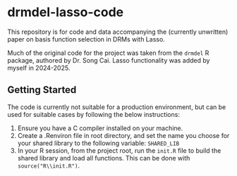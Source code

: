 # drmdel-lasso-code
This repository is for code and data accompanying the (currently unwritten) paper on basis function selection in DRMs with Lasso.

Much of the original code for the project was taken from the `drmdel` R package, authored by Dr. Song Cai. Lasso functionality was added by myself in 2024-2025.

## Getting Started

The code is currently not suitable for a production environment, but can be used for suitable cases by following the below instructions:

1. Ensure you have a C compiler installed on your machine.
2. Create a .Renviron file in root directory, and set the name you choose for your shared library to the following variable: `SHARED_LIB`
3. In your R session, from the project root, run the `init.R` file to build the shared library and load all functions. This can be done with `source("R\\init.R")`.
